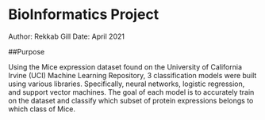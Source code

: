 # BioInformatics Project

Author: Rekkab Gill
Date: April 2021

##Purpose

Using the Mice expression dataset found on the University of California Irvine (UCI) Machine Learning Repository, 3 classification models were built using various libraries. Specifically, neural networks, logistic regression, and support vector machines. The goal of each model is to accurately train on the dataset and classify which subset of protein expressions belongs to which class of Mice. 
